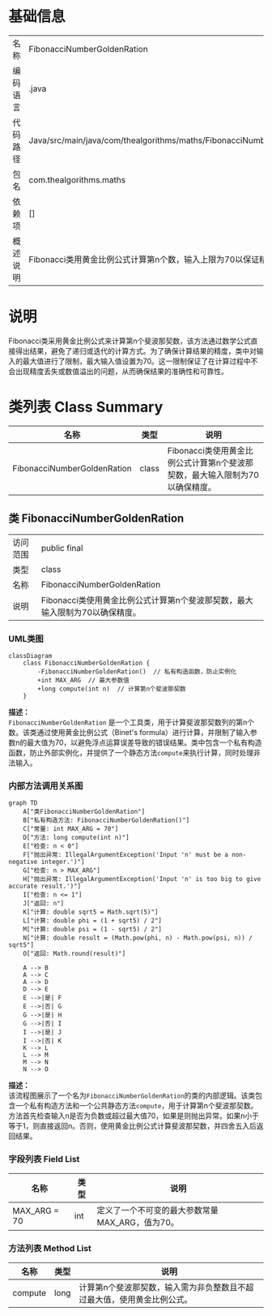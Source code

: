 # 基础信息

|      |      |
|------|------|
| 名称 | FibonacciNumberGoldenRation |
| 编码语言 | .java |
| 代码路径 | Java/src/main/java/com/thealgorithms/maths/FibonacciNumberGoldenRation.java |
| 包名 | com.thealgorithms.maths |
| 依赖项 | [] |
| 概述说明 | Fibonacci类用黄金比例公式计算第n个数，输入上限为70以保证精度。 |

# 说明

Fibonacci类采用黄金比例公式来计算第n个斐波那契数，该方法通过数学公式直接得出结果，避免了递归或迭代的计算方式。为了确保计算结果的精度，类中对输入的最大值进行了限制，最大输入值设置为70。这一限制保证了在计算过程中不会出现精度丢失或数值溢出的问题，从而确保结果的准确性和可靠性。

# 类列表 Class Summary

| 名称   | 类型  | 说明 |
|-------|------|-------------|
| FibonacciNumberGoldenRation | class | Fibonacci类使用黄金比例公式计算第n个斐波那契数，最大输入限制为70以确保精度。 |



## 类 FibonacciNumberGoldenRation

|      |      |
|------|------|
| 访问范围 | public final |
| 类型 | class |
| 名称 | FibonacciNumberGoldenRation |
| 说明 | Fibonacci类使用黄金比例公式计算第n个斐波那契数，最大输入限制为70以确保精度。 |


### UML类图

```mermaid
classDiagram
    class FibonacciNumberGoldenRation {
        -FibonacciNumberGoldenRation()  // 私有构造函数，防止实例化
        +int MAX_ARG  // 最大参数值
        +long compute(int n)  // 计算第n个斐波那契数
    }
```

**描述：**  
`FibonacciNumberGoldenRation` 是一个工具类，用于计算斐波那契数列的第n个数。该类通过使用黄金比例公式（Binet's formula）进行计算，并限制了输入参数n的最大值为70，以避免浮点运算误差导致的错误结果。类中包含一个私有构造函数，防止外部实例化，并提供了一个静态方法`compute`来执行计算，同时处理非法输入。


### 内部方法调用关系图

```mermaid
graph TD
    A["类FibonacciNumberGoldenRation"]
    B["私有构造方法: FibonacciNumberGoldenRation()"]
    C["常量: int MAX_ARG = 70"]
    D["方法: long compute(int n)"]
    E["检查: n < 0"]
    F["抛出异常: IllegalArgumentException('Input 'n' must be a non-negative integer.')"]
    G["检查: n > MAX_ARG"]
    H["抛出异常: IllegalArgumentException('Input 'n' is too big to give accurate result.')"]
    I["检查: n <= 1"]
    J["返回: n"]
    K["计算: double sqrt5 = Math.sqrt(5)"]
    L["计算: double phi = (1 + sqrt5) / 2"]
    M["计算: double psi = (1 - sqrt5) / 2"]
    N["计算: double result = (Math.pow(phi, n) - Math.pow(psi, n)) / sqrt5"]
    O["返回: Math.round(result)"]

    A --> B
    A --> C
    A --> D
    D --> E
    E -->|是| F
    E -->|否| G
    G -->|是| H
    G -->|否| I
    I -->|是| J
    I -->|否| K
    K --> L
    L --> M
    M --> N
    N --> O
```

**描述：**  
该流程图展示了一个名为`FibonacciNumberGoldenRation`的类的内部逻辑。该类包含一个私有构造方法和一个公共静态方法`compute`，用于计算第n个斐波那契数。方法首先检查输入n是否为负数或超过最大值70，如果是则抛出异常。如果n小于等于1，则直接返回n。否则，使用黄金比例公式计算斐波那契数，并四舍五入后返回结果。

### 字段列表 Field List

| 名称  | 类型  | 说明 |
|-------|-------|------|
| MAX_ARG = 70 | int | 定义了一个不可变的最大参数常量MAX_ARG，值为70。 |

### 方法列表 Method List

| 名称  | 类型  | 说明 |
|-------|-------|------|
| compute | long | 计算第n个斐波那契数，输入需为非负整数且不超过最大值，使用黄金比例公式。 |




